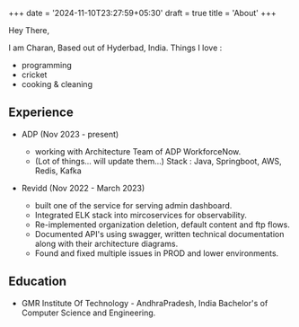 +++
date = '2024-11-10T23:27:59+05:30'
draft = true
title = 'About'
+++

Hey There,

I am Charan, Based out of Hyderbad, India.
Things I love :

- programming
- cricket
- cooking & cleaning

## Experience

- ADP (Nov 2023 - present)

  - working with Architecture Team of ADP WorkforceNow.
  - (Lot of things... will update them...)
    Stack : Java, Springboot, AWS, Redis, Kafka

- Revidd (Nov 2022 - March 2023)
  - built one of the service for serving admin dashboard.
  - Integrated ELK stack into mircoservices for observability.
  - Re-implemented organization deletion, default content and ftp flows.
  - Documented API's using swagger, written technical documentation
    along with their architecture diagrams.
  - Found and fixed multiple issues in PROD and lower environments.

## Education

- GMR Institute Of Technology - AndhraPradesh, India
  Bachelor's of Computer Science and Engineering.

